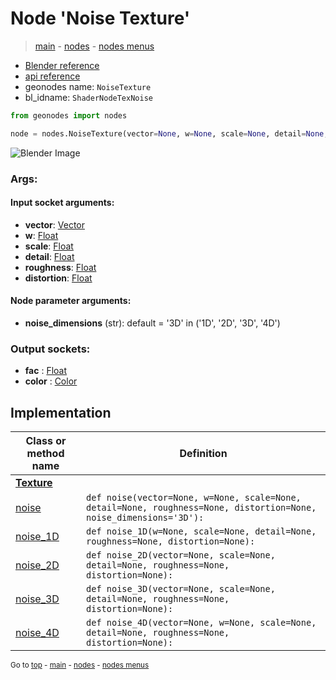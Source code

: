# Node 'Noise Texture'

> [main](../structure.md) - [nodes](nodes.md) - [nodes menus](nodes_menus.md)

- [Blender reference](https://docs.blender.org/manual/en/latest/modeling/geometry_nodes/texture/noise.html)
- [api reference](https://docs.blender.org/api/current/bpy.types.ShaderNodeTexNoise.html)
- geonodes name: `NoiseTexture`
- bl_idname: `ShaderNodeTexNoise`

```python
from geonodes import nodes

node = nodes.NoiseTexture(vector=None, w=None, scale=None, detail=None, roughness=None, distortion=None, noise_dimensions='3D')
```

![Blender Image](https://docs.blender.org/manual/en/latest/_images/node-types_ShaderNodeTexNoise.webp)

### Args:

#### Input socket arguments:

- **vector**: [Vector](Vector.md)
- **w**: [Float](Float.md)
- **scale**: [Float](Float.md)
- **detail**: [Float](Float.md)
- **roughness**: [Float](Float.md)
- **distortion**: [Float](Float.md)

#### Node parameter arguments:

- **noise_dimensions** (str): default = '3D' in ('1D', '2D', '3D', '4D')

### Output sockets:

- **fac** : [Float](Float.md)
- **color** : [Color](Color.md)

## Implementation

| Class or method name | Definition |
|----------------------|------------|
| **[Texture](Texture.md)** |
| [noise](Texture.md#noise-staticmethod) | `def noise(vector=None, w=None, scale=None, detail=None, roughness=None, distortion=None, noise_dimensions='3D'):` |
| [noise_1D](Texture.md#noise_1D-staticmethod) | `def noise_1D(w=None, scale=None, detail=None, roughness=None, distortion=None):` |
| [noise_2D](Texture.md#noise_2D-staticmethod) | `def noise_2D(vector=None, scale=None, detail=None, roughness=None, distortion=None):` |
| [noise_3D](Texture.md#noise_3D-staticmethod) | `def noise_3D(vector=None, scale=None, detail=None, roughness=None, distortion=None):` |
| [noise_4D](Texture.md#noise_4D-staticmethod) | `def noise_4D(vector=None, w=None, scale=None, detail=None, roughness=None, distortion=None):` |
<sub>Go to [top](#node-Noise-Texture) - [main](../structure.md) - [nodes](nodes.md) - [nodes menus](nodes_menus.md)</sub>

